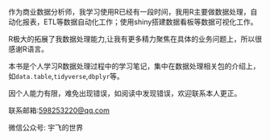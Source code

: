 作为商业数据分析师，我学习使用R已经有一段时间，我用R主要做数据处理，自动化报表，ETL等数据自动化工作；使用shiny搭建数据看板等数据可视化工作。

R极大的拓展了我数据处理能力,让我有更多精力聚焦在具体的业务问题上，所以很感谢R语言。

本书是个人学习R数据处理过程中的学习笔记，集中在数据处理相关包的介绍上，如`data.table`,`tidyverse`,`dbplyr`等。

因个人能力有限，难免出现错误，如阅读中发现错误，欢迎联系本人更正。

联系邮箱:598253220@qq.com

微信公众号: 宇飞的世界
